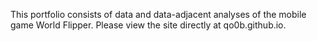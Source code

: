 This portfolio consists of data and data-adjacent analyses of the mobile game World Flipper. Please view the site directly at qo0b.github.io.
